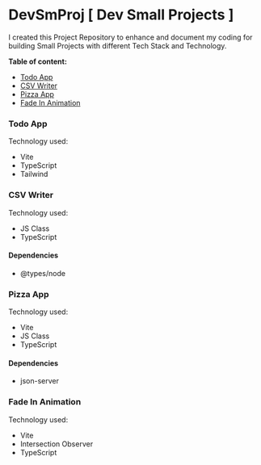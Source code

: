 # DevSmProj [ Dev Small Projects ]

I created this Project Repository to enhance and document my coding for building Small Projects with different Tech Stack and Technology.

**Table of content:**
- [Todo App](#item-one)
- [CSV Writer](#item-two)
- [Pizza App](#item-three)
- [Fade In Animation](#item-four)

<!-- Headings -->
<a id="item-one"></a>
### Todo App
Technology used:
- Vite
- TypeScript
- Tailwind

<a id="item-two"></a>
### CSV Writer
Technology used:
- JS Class
- TypeScript

#### Dependencies
- @types/node

<a id="item-three"></a>
### Pizza App
Technology used:
- Vite
- JS Class
- TypeScript

#### Dependencies
- json-server

<a id="item-four"></a>
### Fade In Animation
Technology used:
- Vite
- Intersection Observer
- TypeScript